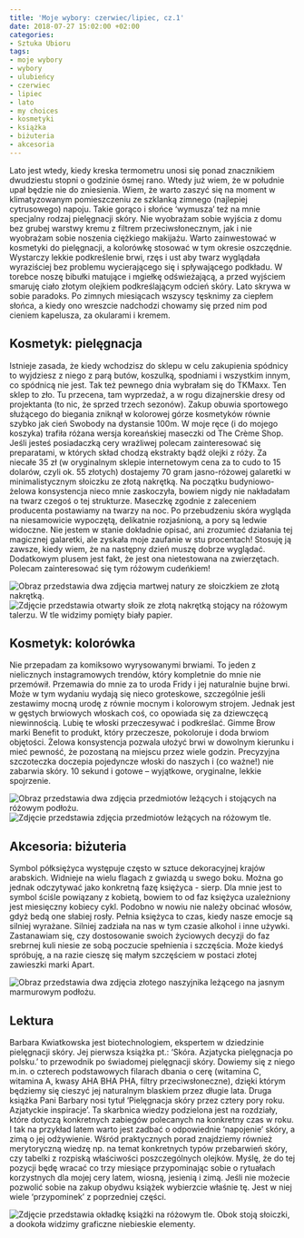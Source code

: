 ```yaml
---
title: 'Moje wybory: czerwiec/lipiec, cz.1'
date: 2018-07-27 15:02:00 +02:00
categories:
- Sztuka Ubioru
tags:
- moje wybory
- wybory
- ulubieńcy
- czerwiec
- lipiec
- lato
- my choices
- kosmetyki
- książka
- biżuteria
- akcesoria
---
```


<olela-narrative>
Lato jest wtedy, kiedy kreska termometru unosi się ponad znacznikiem dwudziestu stopni o godzinie ósmej rano. Wtedy już wiem, że w południe upał będzie nie do zniesienia. Wiem, że warto zaszyć się na moment w klimatyzowanym pomieszczeniu ze szklanką zimnego (najlepiej cytrusowego) napoju. Takie gorąco i słońce ‘wymusza’ też na mnie specjalny rodzaj pielęgnacji skóry. Nie wyobrażam sobie wyjścia z domu bez grubej warstwy kremu z filtrem przeciwsłonecznym, jak i nie wyobrażam sobie noszenia ciężkiego makijażu. Warto zainwestować w kosmetyki do pielęgnacji, a kolorówkę stosować w tym okresie oszczędnie. Wystarczy lekkie podkreślenie brwi, rzęs i ust aby twarz wyglądała wyraziściej bez problemu wycierającego się i spływającego podkładu. W torebce noszę bibułki matujące i mgiełkę odświeżającą, a przed wyjściem smaruję ciało złotym olejkiem podkreślającym odcień skóry. Lato skrywa w sobie paradoks. Po zimnych miesiącach wszyscy tęsknimy za ciepłem słońca, a kiedy ono wreszcie nadchodzi chowamy się przed nim pod cieniem kapelusza, za okularami i kremem. 
</olela-narrative>

## Kosmetyk: pielęgnacja

Istnieje zasada, że kiedy wchodzisz do sklepu w celu zakupienia spódnicy to wyjdziesz z niego z parą butów, koszulką, spodniami i wszystkim innym, co spódnicą nie jest. Tak też pewnego dnia wybrałam się do TKMaxx. Ten sklep to zło. Tu przecena, tam wyprzedaż, a w rogu dizajnerskie dresy od projektanta (to nic, że sprzed trzech sezonów). Zakup obuwia sportowego służącego do biegania zniknął w kolorowej górze kosmetyków równie szybko jak cień Swobody na dystansie 100m.
W moje ręce (i do mojego koszyka) trafiła różana wersja koreańskiej maseczki od The Crème Shop. Jeśli jesteś posiadaczką cery wrażliwej polecam zainteresować się preparatami, w których skład chodzą ekstrakty bądź olejki z róży. Za niecałe 35 zł (w oryginalnym sklepie internetowym cena za to cudo to 15 dolarów, czyli ok. 55 złotych) dostajemy 70 gram jasno-różowej galaretki w minimalistycznym słoiczku ze złotą nakrętką. Na początku budyniowo-żelowa konsystencja nieco mnie zaskoczyła, bowiem nigdy nie nakładałam na twarz czegoś o tej strukturze. Maseczkę zgodnie z zaleceniem producenta postawiamy na twarzy na noc. Po przebudzeniu skóra wygląda na niesamowicie wypoczętą, delikatnie rozjaśnioną, a pory są ledwie widoczne. Nie jestem w stanie dokładnie opisać, ani zrozumieć działania tej magicznej galaretki, ale zyskała moje zaufanie w stu procentach! Stosuję ją zawsze, kiedy wiem, że na następny dzień muszę dobrze wyglądać. Dodatkowym plusem jest fakt, że jest ona nietestowana na zwierzętach. Polecam zainteresować się tym różowym cudeńkiem!

![Obraz przedstawia dwa zdjęcia martwej natury ze słoiczkiem ze złotą nakrętką.](https://assets2.ello.co/uploads/asset/attachment/8016437/ello-optimized-2a0e101f.jpg)
![Zdjęcie przedstawia otwarty słoik ze złotą nakrętką stojący na różowym talerzu. W tle widzimy pomięty biały papier.](https://assets2.ello.co/uploads/asset/attachment/8016438/ello-optimized-a4b0bbcd.jpg)

## Kosmetyk: kolorówka

Nie przepadam za komiksowo wyrysowanymi brwiami. To jeden z nielicznych instagramowych trendów, który kompletnie do mnie nie przemówił. Przemawia do mnie za to uroda Fridy i jej naturalnie bujne brwi. Może w tym wydaniu wydają się nieco groteskowe, szczególnie jeśli zestawimy mocną urodę z równie mocnym i kolorowym strojem. Jednak jest w gęstych brwiowych włoskach coś, co opowiada się za dziewczęcą niewinnością. Lubię te włoski przeczesywać i podkreślać. Gimme Brow marki Benefit to produkt, który przeczesze, pokoloruje i doda brwiom objętości. Żelowa konsystencja pozwala ułożyć brwi w dowolnym kierunku i mieć pewność, że pozostaną na miejscu przez wiele godzin. Precyzyjna szczoteczka doczepia pojedyncze włoski do naszych i (co ważne!) nie zabarwia skóry. 10 sekund i gotowe – wyjątkowe, oryginalne, lekkie spojrzenie.

![Obraz przedstawia dwa zdjęcia przedmiotów leżących i stojących na różowym podłożu.](https://assets1.ello.co/uploads/asset/attachment/8016444/ello-optimized-3840a28b.jpg)
![Zdjęcie przedstawia zdjęcia przedmiotów leżących na różowym tle.](https://assets2.ello.co/uploads/asset/attachment/8016447/ello-optimized-4492da1b.jpg)

## Akcesoria: biżuteria

Symbol półksiężyca występuje często w sztuce dekoracyjnej krajów arabskich. Widnieje na wielu flagach z gwiazdą u swego boku. Można go jednak odczytywać jako konkretną fazę księżyca - sierp. Dla mnie jest to symbol ściśle powiązany z kobietą, bowiem to od faz księżyca uzależniony jest miesięczny kobiecy cykl. Podobno w nowiu nie należy obcinać włosów, gdyż bedą one słabiej rosły. Pełnia księżyca to czas, kiedy nasze emocje są silniej wyrażane. Silniej zadziała na nas w tym czasie alkohol i inne używki. Zastanawiam się, czy dostosowanie swoich życiowych decyzji do faz srebrnej kuli niesie ze sobą poczucie spełnienia i szczęścia. Może kiedyś spróbuję, a na razie cieszę się małym szczęściem w postaci złotej zawieszki marki Apart.

![Obraz przedstawia dwa zdjęcia złotego naszyjnika leżącego na jasnym marmurowym podłożu.](https://assets0.ello.co/uploads/asset/attachment/8016461/ello-optimized-d5e98172.jpg)

## Lektura

Barbara Kwiatkowska jest biotechnologiem, ekspertem w dziedzinie pielęgnacji skóry. Jej pierwsza książka pt.: ‘Skóra. Azjatycka pielęgnacja po polsku.’ to przewodnik po świadomej pielęgnacji skóry. Dowiemy się z niego m.in. o czterech podstawowych filarach dbania o cerę (witamina C, witamina A, kwasy AHA BHA PHA, filtry przeciwsłoneczne), dzięki którym będziemy się cieszyć jej naturalnym blaskiem przez długie lata. Druga książka Pani Barbary nosi tytuł ‘Pielęgnacja skóry przez cztery pory roku. Azjatyckie inspiracje’. Ta skarbnica wiedzy podzielona jest na rozdziały, które dotyczą konkretnych zabiegów polecanych na konkretny czas w roku. I tak na przykład latem warto jest zadbać o odpowiednie ‘napojenie’ skóry, a zimą o jej odżywienie. Wśród praktycznych porad znajdziemy również merytoryczną wiedzę np. na temat konkretnych typów przebarwień skóry, czy tabelki z rozpiską właściwości poszczególnych olejków. Myślę, że do tej pozycji będę wracać co trzy miesiące przypominając sobie o rytuałach korzystnych dla mojej cery latem, wiosną, jesienią i zimą. Jeśli nie możecie pozwolić sobie na zakup obydwu książek wybierzcie właśnie tę. Jest w niej wiele ‘przypominek’ z poprzedniej części.

![Zdjęcie przedstawia okładkę książki na różowym tle. Obok stoją słoiczki, a dookoła widzimy graficzne niebieskie elementy.](https://assets1.ello.co/uploads/asset/attachment/8016468/ello-optimized-56502717.jpg)

